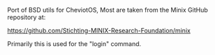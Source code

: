 Port of BSD utils for CheviotOS, Most are taken from the Minix
GitHub repository at:

https://github.com/Stichting-MINIX-Research-Foundation/minix

Primarily this is used for the "login" command.

